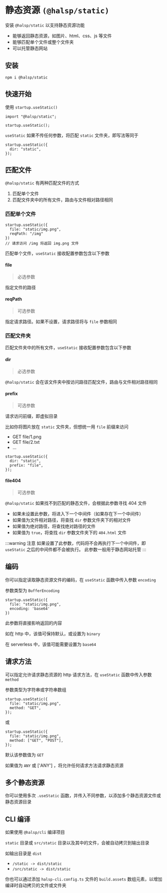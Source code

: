 # 静态资源 `(@halsp/static)`

安装 `@halsp/static` 以支持静态资源功能

- 能够返回静态资源，如图片、html、css、js 等文件
- 能够匹配单个文件或整个文件夹
- 可以托管静态网站

## 安装

```
npm i @halsp/static
```

## 快速开始

使用 `startup.useStatic()`

```TS
import "@halsp/static";

startup.useStatic();
```

`useStatic` 如果不传任何参数，将匹配 `static` 文件夹，即写法等同于

```TS
startup.useStatic({
  dir: "static",
});
```

## 匹配文件

`@halsp/static` 有两种匹配文件的方式

1. 匹配单个文件
2. 匹配文件夹中的所有文件，路由与文件相对路径相同

### 匹配单个文件

```TS
startup.useStatic({
  file: "static/img.png",
  reqPath: "/img"
})
// 请求访问 /img 将返回 img.png 文件
```

匹配单个文件，`useStatic` 接收配置参数包含以下参数

#### file

> 必选参数

指定文件的路径

#### reqPath

> 可选参数

指定请求路径。如果不设置，请求路径将与 `file` 参数相同

### 匹配文件夹

匹配文件夹中的所有文件，`useStatic` 接收配置参数包含以下参数

#### dir

> 必选参数

`@halsp/static` 会在该文件夹中按访问路径匹配文件，路由与文件相对路径相同

#### prefix

> 可选参数

请求访问前缀，即虚拟目录

比如你将图片放在 `static` 文件夹，但想统一用 `file` 前缀来访问

- GET file/1.png
- GET file/2.txt
- ...

```TS
startup.useStatic({
  dir: "static",
  prefix: "file",
});
```

#### file404

> 可选参数

`@halsp/static` 如果找不到匹配的静态文件，会根据此参数寻找 404 文件

- 如果未设置此参数，将进入下一个中间件（如果存在下一个中间件）
- 如果值为文件相对路径，将查找 `dir` 参数文件夹下的相对文件
- 如果值为绝对路径，将查找绝对路径的文件
- 如果值为 `true`，将查找 `dir` 参数文件夹下的 `404.html` 文件

:::warning 注意
如果设置了此参数，代码将不会再执行下一个中间件，即 `useStatic` 之后的中间件都不会被执行。
此参数一般用于静态网站托管
:::

## 编码

你可以指定读取静态资源文件的编码，在 `useStatic` 函数中传入参数 `encoding`

参数类型为 `BufferEncoding`

```TS
startup.useStatic({
  file: "static/img.png",
  encoding: 'base64'
})
```

此参数将直接影响返回的内容

如在 http 中，该值可保持默认，或设置为 `binary`

在 serverless 中，该值可能需要设置为 `base64`

## 请求方法

可以指定允许请求静态资源的 http 请求方法，在 `useStatic` 函数中传入参数 `method`

参数类型为字符串或字符串数组

```TS
startup.useStatic({
  file: "static/img.png",
  method: "GET",
});
```

或

```TS
startup.useStatic({
  file: "static/img.png",
  method: ["GET", "POST"],
});
```

默认该参数值为 `GET`

如果值为 `ANY` 或 ['ANY'] ，将允许任何请求方法请求静态资源

## 多个静态资源

你可以使用多次 `.useStatic` 函数，并传入不同参数，以添加多个静态资源文件或静态资源目录

## CLI 编译

如果使用 `@halsp/cli` 编译项目

`static` 目录或 `src/static` 目录以及其中的文件，会被自动拷贝到输出目录

如输出目录是 `dist`

- `/static -> dist/static`
- `/src/static -> dist/static`

你也可以通过添加 `halsp-cli.config.ts` 文件的 `build.assets` 数组元素，以增加编译时自动拷贝的文件或文件夹

